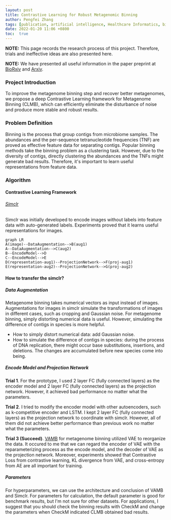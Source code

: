 ```yaml
---
layout: post
title: Contrastive Learning for Robust Metagenomic Binning
author: Pengfei Zhang
tags: [publication, artificial intelligence, Healthcare Informatics, bioinformatics]
date: 2022-01-20 11:06 +0800
toc:  true
---
```


**NOTE:** This page records the research process of this project. Therefore, trials and ineffective ideas are also presented here.

**NOTE:** We have presented all useful information in the paper preprint at <a href="https://doi.org/10.1101/2021.11.15.468566">BioRxiv</a> and <a href="https://arxiv.org/abs/2111.09656">Arxiv</a>.

### Project Introduction

To improve the metagenome binning step and recover better metagenomes, we propose a deep Contrastive Learning framework for Metagenome Binning (CLMB), which can efficiently eliminate the disturbance of noise and produce more stable and robust results.

### Problem Definition

Binning is the process that group contigs from microbiome samples. The abundances and the per-sequence tetranucleotide frequencies (TNF) are proved as effective feature data for separating contigs. Popular binning methods take the binning problem as a clustering task. However, due to the diversity of contigs, directly clustering the abundances and the TNFs might generate bad results. Therefore, it's important to learn useful representations from feature data.

### Algorithm

#### Contrastive Learning Framework

###### [Simclr](https://arxiv.org/abs/2002.05709)
Simclr was initially developed to encode images without labels into feature data with auto-generated labels. Experiments proved that it learns useful representations for images.

```mermaid
graph LR
A(image)--DataAugmentation-->B(aug1)
A--DataAugmentation-->C(aug2)
B--EncodeModel-->D
C--EncodeModel-->E
D(representation-aug1)--ProjectionNetwork-->F(proj-aug1)
E(representation-aug2)--ProjectionNetwork-->G(proj-aug2)
```

#### How to transfer the simclr?

##### Data Augmentation
Metagenome binning takes numerical vectors as input instead of images. Augmentations for images in simclr simulate the transformations of images in different cases, such as cropping and Gaussian noise. For metagenome binning, simply distorting numerical data is useful. However, simulating the difference of contigs in species is more helpful.

- How to simply distort numerical data: add Gaussian noise.
- How to simulate the difference of contigs in species: during the process of DNA replication, there might occur base substitutions, insertions, and deletions. The changes are accumulated before new species come into being.

##### Encode Model and Projection Network

**Trial 1**.
For the prototype, I used 2 layer FC (fully connected layers) as the encoder model and 2 layer FC (fully connected layers) as the projection network. However, it achieved bad performance no matter what the parameters.

**Trial 2**.
I tried to modify the encoder model with other autoencoders, such as k-competitive encoder and LSTM. I kept 2 layer FC (fully connected layers) as the projection network to coordinate with simclr. However, all of them did not achieve better performance than previous work no matter what the parameters.

**Trial 3 (Succeed)**.
[VAMB](https://doi.org/10.1038/s41587-020-00777-4) for metagenome binning utilized VAE to reorganize the data. It occured to me that we can regard the encoder of VAE with the reparameterizing process as the encode model, and the decoder of VAE as the projection network.
Moreover, experiments showed that Contrastive Loss from contrastive learning, KL divergence from VAE, and cross-entropy from AE are all important for training.

##### Parameters
For hyperparameters, we can use the architecture and conclusion of VAMB and Simclr.
For parameters for calculation, the default parameter is good for benchmark results, but I'm not sure for other datasets. For applications, I suggest that you should check the binning results with CheckM and change the parameters when CheckM indicated CLMB obtained bad results.
